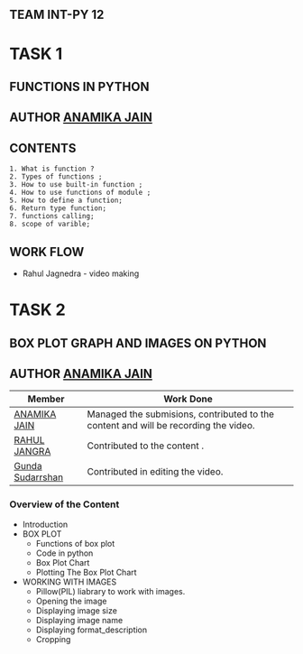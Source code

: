 ## TEAM INT-PY 12

# TASK 1

## FUNCTIONS IN PYTHON

## AUTHOR [ANAMIKA JAIN](https://github.com/ANAMIKA1410)
## CONTENTS
    1. What is function ?
    2. Types of functions ;
    3. How to use built-in function ;
    4. How to use functions of module ;
    5. How to define a function;
    6. Return type function;
    7. functions calling;
    8. scope of varible;


## WORK FLOW
  * Rahul Jagnedra - video making


# TASK 2

## BOX PLOT GRAPH AND IMAGES ON PYTHON
## AUTHOR [ANAMIKA JAIN](https://github.com/ANAMIKA1410)

|Member|Work Done|
|-|-|
|[ANAMIKA JAIN](https://github.com/ANAMIKA1410)|Managed the submisions, contributed to the content and will be recording the video.|
|[RAHUL JANGRA](https://github.com/RJRAHULJANGRA)|Contributed to the content .|
|[Gunda Sudarrshan]()|Contributed in editing the video.|

### Overview of the Content

- Introduction
- BOX PLOT
    - Functions of box plot
    - Code in python
    - Box Plot Chart
    - Plotting The Box Plot Chart
- WORKING WITH IMAGES
    - Pillow(PIL) liabrary to work with images.
    - Opening the image
    - Displaying image size
    - Displaying image name
    - Displaying format_description
    - Cropping

